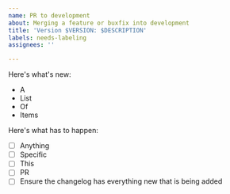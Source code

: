 ```yaml
---
name: PR to development
about: Merging a feature or buxfix into development
title: 'Version $VERSION: $DESCRIPTION'
labels: needs-labeling
assignees: ''

---
```


Here's what's new:
- A
- List
- Of
- Items

Here's what has to happen:
- [ ] Anything
- [ ] Specific
- [ ] This
- [ ] PR
- [ ] Ensure the changelog has everything new that is being added
